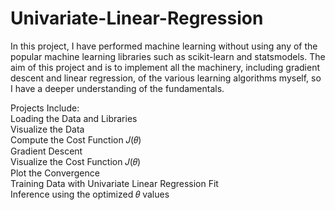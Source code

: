 # Univariate-Linear-Regression

In this project, I have performed machine learning without using any of the popular machine learning libraries such as scikit-learn and statsmodels. The aim of this project and is to implement all the machinery, including gradient descent and linear regression, of the various learning algorithms myself, so I have a deeper understanding of the fundamentals.

Projects Include: <br />
Loading the Data and Libraries <br />
Visualize the Data <br />
Compute the Cost Function 𝐽(𝜃) <br />
Gradient Descent <br />
Visualize the Cost Function 𝐽(𝜃) <br />
Plot the Convergence <br />
Training Data with Univariate Linear Regression Fit <br />
Inference using the optimized 𝜃 values
